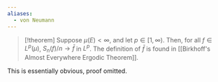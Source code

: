 ```yaml
---
aliases:
  - von Neumann
---
```

> [!theorem]
> Suppose $\mu(E) < \infty$, and let $p \in [1,\infty)$. Then, for all $f\in L^p(\mu)$, $S_n(f) / n\to \bar{f}$ in $L^p$. The definition of $\bar{f}$ is found in [[Birkhoff's Almost Everywhere Ergodic Theorem]].

This is essentially obvious, proof omitted.